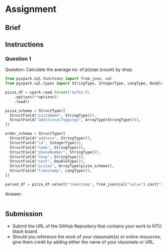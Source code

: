 # Assignment

## Brief

## Instructions

### Question 1

Question: Calculate the average no. of pizzas (count) by shop.

```python
from pyspark.sql.functions import from_json, col
from pyspark.sql.types import StringType, IntegerType, LongType, DoubleType, StructType, ArrayType, StructField

pizza_df = spark.read.format('kafka')\
    .options(**options)\
    .load()

pizza_schema = StructType([
  StructField("pizzaName", StringType()),
  StructField("additionalToppings", ArrayType(StringType())),
])

order_schema = StructType([
  StructField("address", StringType()),
  StructField("id", IntegerType()),
  StructField("name", StringType()),
  StructField("phoneNumber", StringType()),
  StructField("shop", StringType()),
  StructField("cost", DoubleType()),
  StructField("pizzas", ArrayType(pizza_schema)),
  StructField("timestamp", LongType()),
])

parsed_df = pizza_df.select("timestamp", from_json(col("value").cast("string"), order_schema).alias("value"))
```

Answer:

```python

```

## Submission

- Submit the URL of the GitHub Repository that contains your work to NTU black board.
- Should you reference the work of your classmate(s) or online resources, give them credit by adding either the name of your classmate or URL.

